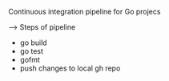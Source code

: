 Continuous integration pipeline for Go projecs

--> Steps of pipeline
- go build
- go test
- gofmt
- push changes to local gh repo
